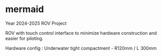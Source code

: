 # mermaid
Year 2024-2025 ROV Project

ROV with touch control interface to minimize hardware construction and easier for piloting.

Hardware config :
Underwater tight compactment - R120mm / L 300mm

